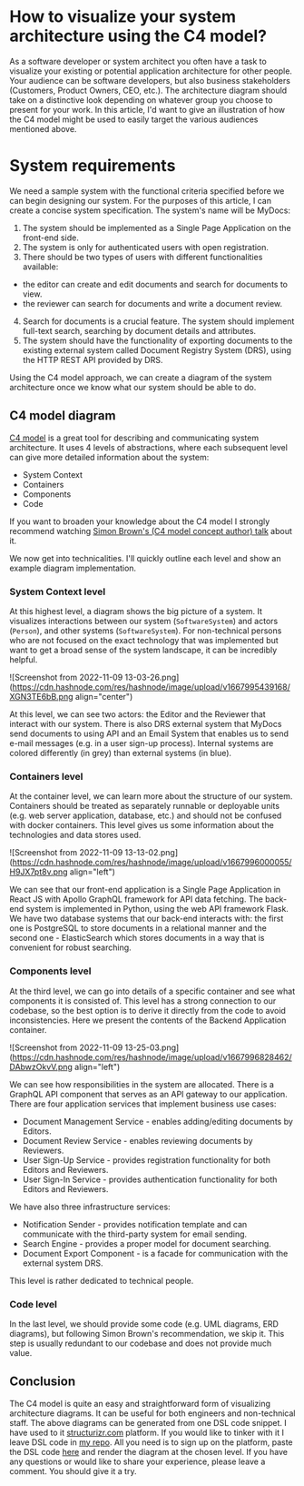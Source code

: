 # How to visualize your system architecture using the C4 model?

As a software developer or system architect you often have a task to visualize your existing or potential application architecture for other people. Your audience can be software developers, but also business stakeholders (Customers, Product Owners, CEO, etc.). The architecture diagram should take on a distinctive look depending on whatever group you choose to present for your work. In this article, I'd want to give an illustration of how the C4 model might be used to easily target the various audiences mentioned above.

# System requirements
We need a sample system with the functional criteria specified before we can begin designing our system. For the purposes of this article, I can create a concise system specification. The system's name will be MyDocs:

1. The system should be implemented as a Single Page Application on the front-end side.
2. The system is only for authenticated users with open registration.
3. There should be two types of users with different functionalities available:
  - the editor can create and edit documents and search for documents to view.
  - the reviewer can search for documents and write a document review.
4. Search for documents is a crucial feature. The system should implement full-text search, searching by document details and attributes.
5. The system should have the functionality of exporting documents to the existing external system called Document Registry System (DRS), using the HTTP REST API provided by DRS.

Using the C4 model approach, we can create a diagram of the system architecture once we know what our system should be able to do.

## C4 model diagram
[C4 model](https://c4model.com/) is a great tool for describing and communicating system architecture. It uses 4 levels of abstractions, where each subsequent level can give more detailed information about the system:
- System Context
- Containers
- Components
- Code

If you want to broaden your knowledge about the C4 model I strongly recommend watching [Simon Brown's (C4 model concept author) talk](https://www.youtube.com/watch?v=x2-rSnhpw0g) about it.

We now get into technicalities. I'll quickly outline each level and show an example diagram implementation.

### System Context level
At this highest level, a diagram shows the big picture of a system. It visualizes interactions between our system (`SoftwareSystem`) and actors (`Person`), and other systems (`SoftwareSystem`). For non-technical persons who are not focused on the exact technology that was implemented but want to get a broad sense of the system landscape, it can be incredibly helpful.

![Screenshot from 2022-11-09 13-03-26.png](https://cdn.hashnode.com/res/hashnode/image/upload/v1667995439168/XGN3TE6bB.png align="center")

At this level, we can see two actors: the Editor and the Reviewer that interact with our system. There is also DRS external system that MyDocs send documents to using API and an Email System that enables us to send e-mail messages (e.g. in a user sign-up process). Internal systems are colored differently (in grey) than external systems (in blue).

### Containers level
At the container level, we can learn more about the structure of our system. Containers should be treated as separately runnable or deployable units (e.g. web server application, database, etc.) and should not be confused with docker containers. This level gives us some information about the technologies and data stores used.

![Screenshot from 2022-11-09 13-13-02.png](https://cdn.hashnode.com/res/hashnode/image/upload/v1667996000055/H9JX7pt8v.png align="left")

We can see that our front-end application is a Single Page Application in React JS with Apollo GraphQL framework for API data fetching. The back-end system is implemented in Python, using the web API framework Flask. We have two database systems that our back-end interacts with: the first one is PostgreSQL to store documents in a relational manner and the second one - ElasticSearch which stores documents in a way that is convenient for robust searching. 

### Components level
At the third level, we can go into details of a specific container and see what components it is consisted of. This level has a strong connection to our codebase, so the best option is to derive it directly from the code to avoid inconsistencies. Here we present the contents of the Backend Application container. 

![Screenshot from 2022-11-09 13-25-03.png](https://cdn.hashnode.com/res/hashnode/image/upload/v1667996828462/DAbwzOkvV.png align="left")

We can see how responsibilities in the system are allocated. There is a GraphQL API component that serves as an API gateway to our application. There are four application services that implement business use cases:
- Document Management Service - enables adding/editing documents by Editors. 
- Document Review Service - enables reviewing documents by Reviewers.
- User Sign-Up Service - provides registration functionality for both Editors and Reviewers.
- User Sign-In Service - provides authentication functionality for both Editors and Reviewers.

We have also three infrastructure services:
- Notification Sender - provides notification template and can communicate with the third-party system for email sending.
- Search Engine - provides a proper model for document searching.
- Document Export Component - is a facade for communication with the external system DRS.

This level is rather dedicated to technical people.

### Code level
In the last level, we should provide some code (e.g. UML diagrams, ERD diagrams), but following Simon Brown's recommendation, we skip it. This step is usually redundant to our codebase and does not provide much value.

## Conclusion
The C4 model is quite an easy and straightforward form of visualizing architecture diagrams. It can be useful for both engineers and non-technical staff. The above diagrams can be generated from one DSL code snippet. I have used to it [structurizr.com](https://structurizr.com) platform. If you would like to tinker with it I leave DSL code in [my repo](https://github.com/jorzel/system-architecture). All you need is to sign up on the platform, paste the DSL code [here](https://structurizr.com/dsl) and render the diagram at the chosen level. If you have any questions or would like to share your experience, please leave a comment. You should give it a try.

